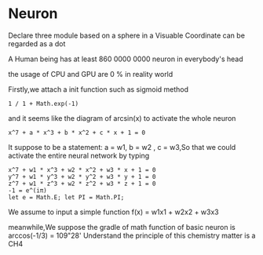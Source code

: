 # Neuron
Declare three module based on a sphere in a Visuable Coordinate can be regarded as a dot

A Human being has at least 860 0000 0000 neuron in everybody's head

the usage of CPU and GPU are 0 % in reality world

Firstly,we attach a init function such as sigmoid method

    1 / 1 + Math.exp(-1)
and it seems like the diagram of arcsin(x)
to activate the whole neuron 

    x^7 + a * x^3 + b * x^2 + c * x + 1 = 0
It suppose to be a statement: a = w1, b = w2 , c = w3,So that
we could activate the entire neural network by typing

    x^7 + w1 * x^3 + w2 * x^2 + w3 * x + 1 = 0
    y^7 + w1 * y^3 + w2 * y^2 + w3 * y + 1 = 0
    z^7 + w1 * z^3 + w2 * z^2 + w3 * z + 1 = 0
    -1 = e^(iπ)
    let e = Math.E; let PI = Math.PI;
    
We assume to input a simple function f(x) = w1x1 + w2x2 + w3x3 

meanwhile,We suppose the gradle of math function of basic neuron is  arccos(-1/3) = 109"28'
Understand the principle of this chemistry matter is a CH4 
